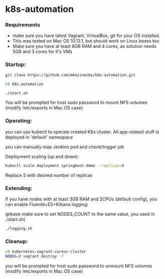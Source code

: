 # k8s-automation

### Requirements

* make sure you have latest Vagrant, VirtualBox, git for your OS installed.
* This was tested on Mac OS 10.13.1, but should work on Linux boxes too
* Make sure you have at least 8GB RAM and 4 cores, as solution needs 5GB and 3 cores for it's VMs

### Startup:

```bash
git clone https://github.com/mkozinenko/k8s-automation.git

cd k8s-automation

./start.sh
```

You will be prompted for host sudo password to mount NFS volumes (modify /etc/exports in Mac OS case)

### Operating:

you can use kubectl to operate created K8s cluster. All app-related stuff is deployed in 'default' namespace

you can manually map Jenkins pod and check/trigger job 

Deployment scaling (up and down):

```bash
kubectl scale deployment springboot-demo --replicas=5
```
Replace 5 with desired number of replicas

### Extending:

If you have nodes with at least 3GB RAM and 2CPUs (default config), you can enable Fluentd+ES+Kibana logging:

(please make sure to set NODES_COUNT to the same value, you used in ./start.sh)

```bash
./logging.sh
```

### Cleanup:

```bash
cd kubernetes-vagrant-coreos-cluster
NODES=2 vagrant destroy -f
```

you will be prompted for host sudo password to unmount NFS volumes (modify /etc/exports in Mac OS case)